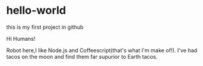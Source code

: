 # hello-world
this is my first project in github

Hi Humans!

Robot here,I like Node.js and Coffeescript(that's what I'm make of!).
I've had tacos on the moon and find them far supurior to Earth tacos.
